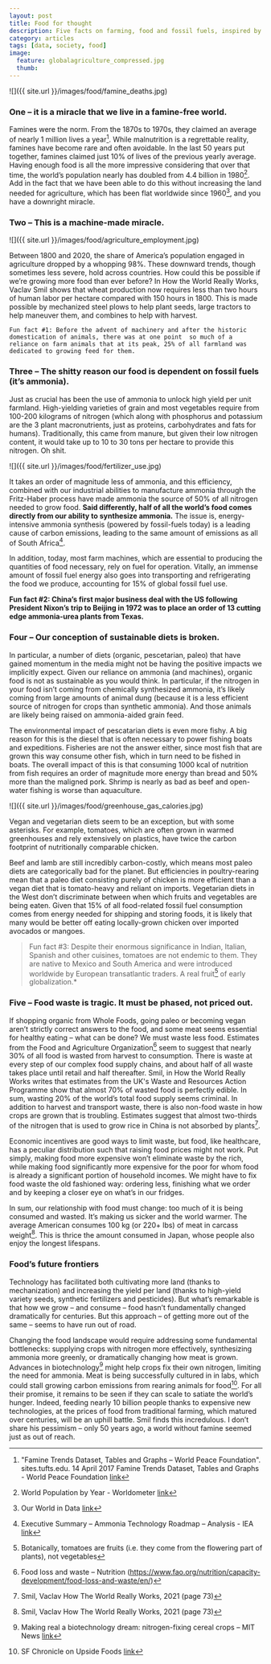 ```yaml
---
layout: post
title: Food for thought
description: Five facts on farming, food and fossil fuels, inspired by Gates’ favorite
category: articles
tags: [data, society, food]
image:
  feature: globalagriculture_compressed.jpg
  thumb: 
---
```


![]({{ site.url }}/images/food/famine_deaths.jpg)

### One – it is a miracle that we live in a famine-free world. 
Famines were the norm. From the 1870s to 1970s, they claimed an average of nearly 1 million lives a year[^1]. While malnutrition is a regrettable reality, famines have become rare and often avoidable. In the last 50 years put together, famines claimed just 10% of lives of the previous yearly average. Having enough food is all the more impressive considering that over that time, the world’s population nearly has doubled from 4.4 billion in 1980[^2]. Add in the fact that we have been able to do this without increasing the land needed for agriculture, which has been flat worldwide since 1960[^3], and you have a downright miracle.


### Two – This is a machine-made miracle. 

![]({{ site.url }}/images/food/agriculture_employment.jpg)

Between 1800 and 2020, the share of America’s population engaged in agriculture dropped by a whopping 98%. These downward trends, though sometimes less severe, hold across countries. How could this be possible if we’re growing more food than ever before? In How the World Really Works, Vaclav Smil shows that wheat production now requires less than two hours of human labor per hectare compared with 150 hours in 1800. This is made possible by mechanized steel plows to help plant seeds, large tractors to help maneuver them, and combines to help with harvest. 

`Fun fact #1: Before the advent of machinery and after the historic domestication of animals, there was at one point  so much of a reliance on farm animals that at its peak, 25% of all farmland was dedicated to growing feed for them.`

### Three – The shitty reason our food is dependent on fossil fuels (it’s ammonia).
Just as crucial has been the use of ammonia to unlock high yield per unit farmland. High-yielding varieties of grain and most vegetables require from 100-200 kilograms of nitrogen (which along with phosphorus and potassium are the 3 plant macronutrients, just as proteins, carbohydrates and fats for humans). Traditionally, this came from manure, but given their low nitrogen content, it would take up to 10 to 30 tons per hectare to provide this nitrogen. Oh shit. 

![]({{ site.url }}/images/food/fertilizer_use.jpg)

It takes an order of magnitude less of ammonia, and this efficiency, combined with our industrial abilities to manufacture ammonia through the Fritz-Haber process have made ammonia the source of 50% of all nitrogen needed to grow food. **Said differently, half of all the world’s food comes directly from our ability to synthesize ammonia.** The issue is, energy-intensive ammonia synthesis (powered by fossil-fuels today) is a leading cause of carbon emissions, leading to the same amount of emissions as all of South Africa[^4].

In addition, today, most farm machines, which are essential to producing the quantities of food necessary, rely on fuel for operation. Vitally, an immense amount of fossil fuel energy also goes into transporting and refrigerating the food we produce, accounting for 15% of global fossil fuel use.

**Fun fact #2: China’s first major business deal with the US following President Nixon’s trip to Beijing in 1972 was to place an order of 13 cutting edge ammonia-urea plants from Texas.**

### Four – Our conception of sustainable diets is broken.
In particular, a number of diets (organic, pescetarian, paleo) that have gained momentum in the media might not be having the positive impacts we implicitly expect.
Given our reliance on ammonia (and machines), organic food is not as sustainable as you would think. In particular, if the nitrogen in your food isn’t coming from chemically synthesized ammonia, it’s likely coming from large amounts of animal dung (because it is a less efficient source of nitrogen for crops than synthetic ammonia). And those animals are likely being raised on ammonia-aided grain feed. 

The environmental impact of pescatarian diets is even more fishy. A big reason for this is the diesel that is often necessary to power fishing boats and expeditions. Fisheries are not the answer either, since most fish that are grown this way consume other fish, which in turn need to be fished in boats. The overall impact of this is that consuming 1000 kcal of nutrition from fish requires an order of magnitude more energy than bread and 50% more than the maligned pork. Shrimp is nearly as bad as beef and open-water fishing is worse than aquaculture.

![]({{ site.url }}/images/food/greenhouse_gas_calories.jpg)

Vegan and vegetarian diets seem to be an exception, but with some asterisks. For example, tomatoes, which are often grown in warmed greenhouses and rely extensively on plastics, have twice the carbon footprint of nutritionally comparable chicken. 

Beef and lamb are still incredibly carbon-costly, which means most paleo diets are categorically bad for the planet. But efficiencies in poultry-rearing mean that a paleo diet consisting purely of chicken is more efficient than a vegan diet that is tomato-heavy and reliant on imports. Vegetarian diets in the West don’t discriminate between when which fruits and vegetables are being eaten. Given that 15% of all food-related fossil fuel consumption comes from energy needed for shipping and storing foods, it is likely that many would be better off eating locally-grown chicken over imported avocados or mangoes. 

>Fun fact #3: Despite their enormous significance in Indian, Italian, Spanish and other cuisines, tomatoes are not endemic to them. They are native to Mexico and South America and were introduced worldwide by European transatlantic traders. A real fruit[^5] of early globalization.*

### Five – Food waste is tragic. It must be phased, not priced out.
If shopping organic from Whole Foods, going paleo or becoming vegan aren’t strictly correct answers to the food, and some meat seems essential for healthy eating – what can be done? We must waste less food. Estimates from the Food and Agriculture Organization[^6] seem to suggest that nearly 30% of all food is wasted from harvest to consumption. There is waste at every step of our complex food supply chains, and about half of all waste takes place until retail and half thereafter. Smil, in How the World Really Works writes that estimates from the UK's Waste and Resources Action Programme show that almost 70% of wasted food is perfectly edible. In sum, wasting 20% of the world’s total food supply seems criminal. In addition to harvest and transport waste, there is also non-food waste in how crops are grown that is troubling. Estimates suggest that almost two-thirds of the nitrogen that is used to grow rice in China is not absorbed by plants[^7].

Economic incentives are good ways to limit waste, but food, like healthcare, has a peculiar distribution such that raising food prices might not work. Put simply, making food more expensive won’t eliminate waste by the rich, while making food significantly more expensive for the poor for whom food is already a significant portion of household incomes. We might have to fix food waste the old fashioned way: ordering less, finishing what we order and by keeping a closer eye on what’s in our fridges.

In sum, our relationship with food must change: too much of it is being consumed and wasted. It’s making us sicker and the world warmer. The average American consumes 100 kg (or 220+ lbs) of meat in carcass weight[^8]. This is thrice the amount consumed in Japan, whose people also enjoy the longest lifespans.

### Food’s future frontiers 
Technology has facilitated both cultivating more land (thanks to mechanization) and increasing the yield per land (thanks to high-yield variety seeds, synthetic fertilizers and pesticides). But what’s remarkable is that how we grow – and consume – food hasn’t fundamentally changed dramatically for centuries. But this approach – of getting more out of the same – seems to have run out of road. 

Changing the food landscape would require addressing some fundamental bottlenecks: supplying crops with nitrogen more effectively, synthesizing ammonia more greenly, or dramatically changing how meat is grown. Advances in biotechnology[^9] might help crops fix their own nitrogen, limiting the need for ammonia. Meat is being successfully cultured in in labs, which could stall growing carbon emissions from rearing animals for food[^10]. For all their promise, it remains to be seen if they can scale to satiate the world’s hunger. Indeed, feeding nearly 10 billion people thanks to expensive new technologies, at the prices of food from traditional farming, which matured over centuries, will be an uphill battle. Smil finds this incredulous. I don’t share his pessimism – only 50 years ago, a world without famine seemed just as out of reach.



[^1]: "Famine Trends Dataset, Tables and Graphs – World Peace Foundation". sites.tufts.edu. 14 April 2017 Famine Trends Dataset, Tables and Graphs - World Peace Foundation [link](https://sites.tufts.edu/wpf/famine/)
[^2]:  World Population by Year - Worldometer [link](https://www.worldometers.info/world-population/world-population-by-year/)
[^3]: Our World in Data [link](https://ourworldindata.org/grapher/land-use-agriculture-longterm?country=OWID_WRL~USA~IND)
[^4]:  Executive Summary – Ammonia Technology Roadmap – Analysis - IEA [link](https://www.iea.org/reports/ammonia-technology-roadmap/executive-summary)
[^5]:  Botanically, tomatoes are fruits (i.e. they come from the flowering part of plants), not vegetables
[^6]: Food loss and waste – Nutrition (https://www.fao.org/nutrition/capacity-development/food-loss-and-waste/en/)
[^7]: Smil, Vaclav How The World Really Works, 2021 (page 73) 
[^8]: Smil, Vaclav How The World Really Works, 2021 (page 73) 
[^9]:  Making real a biotechnology dream: nitrogen-fixing cereal crops – MIT News [link](https://news.mit.edu/2020/making-real-biotechnology-dream-nitrogen-fixing-cereal-crops-0110)
[^10]: SF Chronicle on Upside Foods [link](https://news.mit.edu/2020/making-real-biotechnology-dream-nitrogen-fixing-cereal-crops-0110)